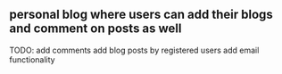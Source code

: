 ## personal blog where users can add their blogs and comment on posts as well
TODO:
add comments
add blog posts by registered users
add email functionality
